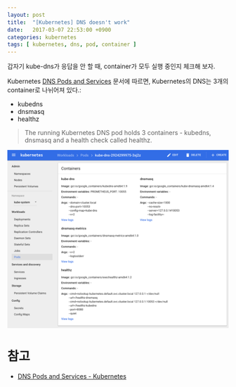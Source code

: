 ```yaml
---
layout: post
title:  "[Kubernetes] DNS doesn't work"
date:   2017-03-07 22:53:00 +0900
categories: kubernetes
tags: [ kubernetes, dns, pod, container ]
---
```


갑자기 kube-dns가 응답을 안 할 때, container가 모두 실행 중인지 체크해 보자.

Kubernetes [DNS Pods and Services](https://kubernetes.io/docs/concepts/services-networking/dns-pod-service/) 문서에 따르면, Kubernetes의 DNS는 3개의 container로 나뉘어져 있다.:
- kubedns
- dnsmasq
- healthz

> The running Kubernetes DNS pod holds 3 containers - kubedns, dnsmasq and a health check called healthz.

![Kubernetes dns containers](/assets/img/2017-03-07-kubernetes-dns-doesnt-work.png)

# 참고
- [DNS Pods and Services - Kubernetes](https://kubernetes.io/docs/concepts/services-networking/dns-pod-service/)
